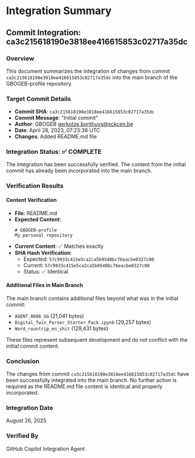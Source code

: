 # Integration Summary

## Commit Integration: ca3c215618190e3818ee416615853c02717a35dc

### Overview
This document summarizes the integration of changes from commit `ca3c215618190e3818ee416615853c02717a35dc` into the main branch of the GBOGEB-profile repository.

### Target Commit Details
- **Commit SHA**: `ca3c215618190e3818ee416615853c02717a35dc`
- **Commit Message**: "Initial commit"
- **Author**: GBOGEB <gerkotze.bonthuys@sckcen.be>
- **Date**: April 28, 2023, 07:23:36 UTC
- **Changes**: Added README.md file

### Integration Status: ✅ COMPLETE

The integration has been successfully verified. The content from the initial commit has already been incorporated into the main branch.

### Verification Results

#### Content Verification
- **File**: README.md
- **Expected Content**: 
  ```
  # GBOGEB-profile
  My personal repository
  ```
- **Current Content**: ✅ Matches exactly
- **SHA Hash Verification**: 
  - Expected: `57c9933c415e5ca2ca5b9540bc76eacbe0327c00`
  - Current: `57c9933c415e5ca2ca5b9540bc76eacbe0327c00`
  - Status: ✅ Identical

#### Additional Files in Main Branch
The main branch contains additional files beyond what was in the initial commit:
- `AGENT_0606_GG` (21,041 bytes)
- `Digital_Twin_Parser_Starter_Pack.ipynb` (29,257 bytes) 
- `Word_rountrip_en_shit` (129,431 bytes)

These files represent subsequent development and do not conflict with the initial commit content.

### Conclusion
The changes from commit `ca3c215618190e3818ee416615853c02717a35dc` have been successfully integrated into the main branch. No further action is required as the README.md file content is identical and properly incorporated.

### Integration Date
August 26, 2025

### Verified By
GitHub Copilot Integration Agent